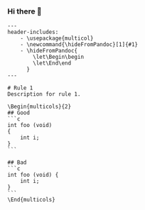 ### Hi there 👋


    ---
    header-includes:
        - \usepackage{multicol}
        - \newcommand{\hideFromPandoc}[1]{#1}
        - \hideFromPandoc{
            \let\Begin\begin
            \let\End\end
          }
    ---
    
    # Rule 1
    Description for rule 1.
    
    \Begin{multicols}{2}
    ## Good
    ```c
    int foo (void) 
    {
        int i;
    }
    ```
    
    ## Bad
    ```c
    int foo (void) {
        int i;
    }
    ```
    \End{multicols}

<!--
**RDaniel396/Rdaniel396** is a ✨ _special_ ✨ repository because its `README.md` (this file) appears on your GitHub profile.

Here are some ideas to get you started:

- 🔭 I’m currently working on ...
- 🌱 I’m currently learning ...
- 👯 I’m looking to collaborate on ...
- 🤔 I’m looking for help with ...
- 💬 Ask me about ...
- 📫 How to reach me: ...
- 😄 Pronouns: ...
- ⚡ Fun fact: ...
-->

